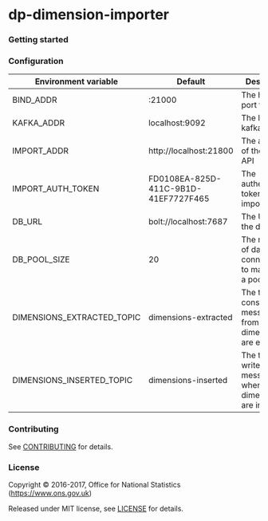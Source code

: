 dp-dimension-importer
================

### Getting started

### Configuration

| Environment variable       | Default                              | Description
| -------------------------- | ------------------------------------ | -----------
| BIND_ADDR                  | :21000                               | The host and port to bind to
| KAFKA_ADDR                 | localhost:9092                       | The list of kafka hosts
| IMPORT_ADDR                | http://localhost:21800               | The address of the import API
| IMPORT_AUTH_TOKEN          | FD0108EA-825D-411C-9B1D-41EF7727F465 | The authentication token for the import API
| DB_URL                     | bolt://localhost:7687                | The URL of the database
| DB_POOL_SIZE               | 20                                   | The number of database connections to maintain in a pool
| DIMENSIONS_EXTRACTED_TOPIC | dimensions-extracted                 | The topic to consume messages from to when dimensions are extracted
| DIMENSIONS_INSERTED_TOPIC  | dimensions-inserted                  | The topic to write output messages when dimensions are inserted

### Contributing

See [CONTRIBUTING](CONTRIBUTING.md) for details.

### License

Copyright © 2016-2017, Office for National Statistics (https://www.ons.gov.uk)

Released under MIT license, see [LICENSE](LICENSE.md) for details.

